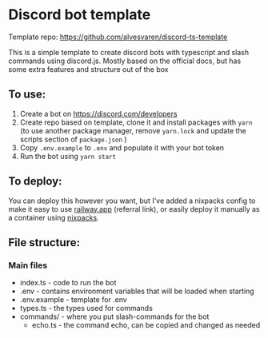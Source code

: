 # Discord bot template

Template repo: https://github.com/alvesvaren/discord-ts-template

This is a simple template to create discord bots with typescript and slash
commands using discord.js. Mostly based on the official docs, but has some extra features and
structure out of the box

## To use:

1. Create a bot on https://discord.com/developers
1. Create repo based on template, clone it and install packages with `yarn` (to
   use another package manager, remove `yarn.lock` and update the scripts
   section of `package.json` )
1. Copy `.env.example` to `.env` and populate it with your bot token
1. Run the bot using `yarn start`

## To deploy:

You can deploy this however you want, but I've added a nixpacks config to make
it easy to use [railway.app](https://railway.app?referralCode=HvmU0L) (referral
link), or easily deploy it manually as a container using [nixpacks](https://nixpacks.com/docs/getting-started).

## File structure:

### Main files

- index.ts - code to run the bot
- .env - contains environment variables that will be loaded when starting
- .env.example - template for .env
- types.ts - the types used for commands
- commands/ - where you put slash-commands for the bot
  - echo.ts - the command echo, can be copied and changed as needed
